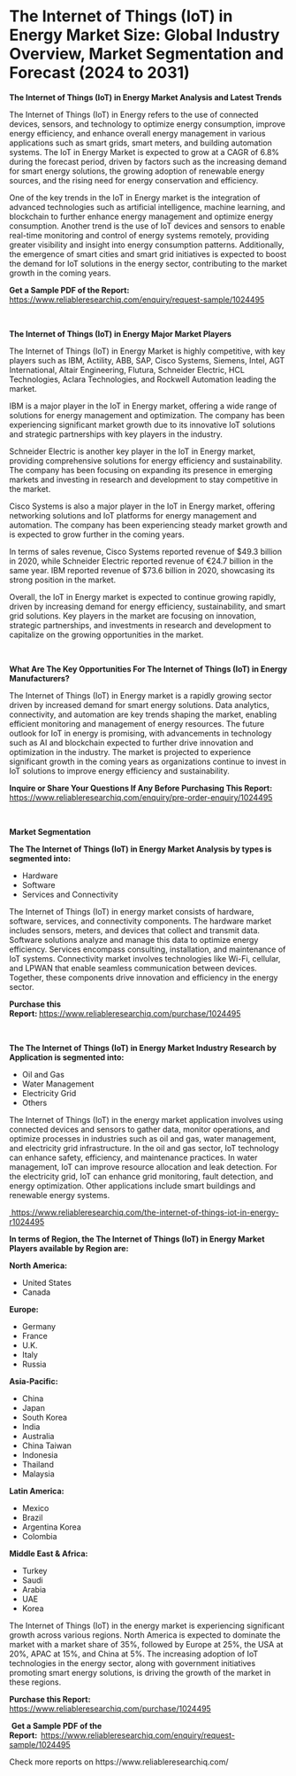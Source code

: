 <p><h1>The Internet of Things (IoT) in Energy Market Size: Global Industry Overview, Market Segmentation and Forecast (2024 to 2031)</h1></p><p><strong>The Internet of Things (IoT) in Energy Market Analysis and Latest Trends</strong></p>
<p><p>The Internet of Things (IoT) in Energy refers to the use of connected devices, sensors, and technology to optimize energy consumption, improve energy efficiency, and enhance overall energy management in various applications such as smart grids, smart meters, and building automation systems. The IoT in Energy Market is expected to grow at a CAGR of 6.8% during the forecast period, driven by factors such as the increasing demand for smart energy solutions, the growing adoption of renewable energy sources, and the rising need for energy conservation and efficiency.</p><p>One of the key trends in the IoT in Energy market is the integration of advanced technologies such as artificial intelligence, machine learning, and blockchain to further enhance energy management and optimize energy consumption. Another trend is the use of IoT devices and sensors to enable real-time monitoring and control of energy systems remotely, providing greater visibility and insight into energy consumption patterns. Additionally, the emergence of smart cities and smart grid initiatives is expected to boost the demand for IoT solutions in the energy sector, contributing to the market growth in the coming years.</p></p>
<p><strong>Get a Sample PDF of the Report:&nbsp;</strong> <a href="https://www.reliableresearchiq.com/enquiry/request-sample/1024495">https://www.reliableresearchiq.com/enquiry/request-sample/1024495</a></p>
<p>&nbsp;</p>
<p><strong>The Internet of Things (IoT) in Energy Major Market Players</strong></p>
<p><p>The Internet of Things (IoT) in Energy Market is highly competitive, with key players such as IBM, Actility, ABB, SAP, Cisco Systems, Siemens, Intel, AGT International, Altair Engineering, Flutura, Schneider Electric, HCL Technologies, Aclara Technologies, and Rockwell Automation leading the market.</p><p>IBM is a major player in the IoT in Energy market, offering a wide range of solutions for energy management and optimization. The company has been experiencing significant market growth due to its innovative IoT solutions and strategic partnerships with key players in the industry.</p><p>Schneider Electric is another key player in the IoT in Energy market, providing comprehensive solutions for energy efficiency and sustainability. The company has been focusing on expanding its presence in emerging markets and investing in research and development to stay competitive in the market.</p><p>Cisco Systems is also a major player in the IoT in Energy market, offering networking solutions and IoT platforms for energy management and automation. The company has been experiencing steady market growth and is expected to grow further in the coming years.</p><p>In terms of sales revenue, Cisco Systems reported revenue of $49.3 billion in 2020, while Schneider Electric reported revenue of €24.7 billion in the same year. IBM reported revenue of $73.6 billion in 2020, showcasing its strong position in the market.</p><p>Overall, the IoT in Energy market is expected to continue growing rapidly, driven by increasing demand for energy efficiency, sustainability, and smart grid solutions. Key players in the market are focusing on innovation, strategic partnerships, and investments in research and development to capitalize on the growing opportunities in the market.</p></p>
<p>&nbsp;</p>
<p><strong>What Are The Key Opportunities For The Internet of Things (IoT) in Energy Manufacturers?</strong></p>
<p><p>The Internet of Things (IoT) in Energy market is a rapidly growing sector driven by increased demand for smart energy solutions. Data analytics, connectivity, and automation are key trends shaping the market, enabling efficient monitoring and management of energy resources. The future outlook for IoT in energy is promising, with advancements in technology such as AI and blockchain expected to further drive innovation and optimization in the industry. The market is projected to experience significant growth in the coming years as organizations continue to invest in IoT solutions to improve energy efficiency and sustainability.</p></p>
<p><strong>Inquire or Share Your Questions If Any Before Purchasing This Report:</strong> <a href="https://www.reliableresearchiq.com/enquiry/pre-order-enquiry/1024495">https://www.reliableresearchiq.com/enquiry/pre-order-enquiry/1024495</a></p>
<p>&nbsp;</p>
<p><strong>Market Segmentation</strong></p>
<p><strong>The The Internet of Things (IoT) in Energy Market Analysis by types is segmented into:</strong></p>
<p><ul><li>Hardware</li><li>Software</li><li>Services and Connectivity</li></ul></p>
<p><p>The Internet of Things (IoT) in energy market consists of hardware, software, services, and connectivity components. The hardware market includes sensors, meters, and devices that collect and transmit data. Software solutions analyze and manage this data to optimize energy efficiency. Services encompass consulting, installation, and maintenance of IoT systems. Connectivity market involves technologies like Wi-Fi, cellular, and LPWAN that enable seamless communication between devices. Together, these components drive innovation and efficiency in the energy sector.</p></p>
<p><strong>Purchase this Report:&nbsp;</strong><a href="https://www.reliableresearchiq.com/purchase/1024495">https://www.reliableresearchiq.com/purchase/1024495</a></p>
<p>&nbsp;</p>
<p><strong>The The Internet of Things (IoT) in Energy Market Industry Research by Application is segmented into:</strong></p>
<p><ul><li>Oil and Gas</li><li>Water Management</li><li>Electricity Grid</li><li>Others</li></ul></p>
<p><p>The Internet of Things (IoT) in the energy market application involves using connected devices and sensors to gather data, monitor operations, and optimize processes in industries such as oil and gas, water management, and electricity grid infrastructure. In the oil and gas sector, IoT technology can enhance safety, efficiency, and maintenance practices. In water management, IoT can improve resource allocation and leak detection. For the electricity grid, IoT can enhance grid monitoring, fault detection, and energy optimization. Other applications include smart buildings and renewable energy systems.</p></p>
<p><a href="https://www.reliableresearchiq.com/the-internet-of-things-iot-in-energy-r1024495">&nbsp;https://www.reliableresearchiq.com/the-internet-of-things-iot-in-energy-r1024495</a></p>
<p><strong>In terms of Region, the The Internet of Things (IoT) in Energy Market Players available by Region are:</strong></p>
<p>
    <p> <strong> North America: </strong>
        <ul>
            <li>United States</li>
            <li>Canada</li>
        </ul>
        </p> 
    <p> <strong> Europe: </strong>
        <ul>
            <li>Germany</li>
            <li>France</li>
            <li>U.K.</li>
            <li>Italy</li>
            <li>Russia</li>
        </ul>
        </p> 
    <p> <strong> Asia-Pacific: </strong>
        <ul>
            <li>China</li>
            <li>Japan</li>
            <li>South Korea</li>
            <li>India</li>
            <li>Australia</li>
            <li>China Taiwan</li>
            <li>Indonesia</li>
            <li>Thailand</li>
            <li>Malaysia</li>
        </ul>
        </p> 
    <p> <strong> Latin America: </strong>
        <ul>
            <li>Mexico</li>
            <li>Brazil</li>
            <li>Argentina Korea</li>
            <li>Colombia</li>
        </ul>
        </p> 
    <p> <strong> Middle East & Africa: </strong>
        <ul>
            <li>Turkey</li>
            <li>Saudi</li>
            <li>Arabia</li>
            <li>UAE</li>
            <li>Korea</li>
        </ul>
    </p>
    </p>
<p><p>The Internet of Things (IoT) in the energy market is experiencing significant growth across various regions. North America is expected to dominate the market with a market share of 35%, followed by Europe at 25%, the USA at 20%, APAC at 15%, and China at 5%. The increasing adoption of IoT technologies in the energy sector, along with government initiatives promoting smart energy solutions, is driving the growth of the market in these regions.</p></p>
<p><strong>Purchase this Report: </strong><a href="https://www.reliableresearchiq.com/purchase/1024495">https://www.reliableresearchiq.com/purchase/1024495</a></p>
<p>&nbsp;<strong>Get a Sample PDF of the Report:&nbsp;&nbsp;</strong><a href="https://www.reliableresearchiq.com/enquiry/request-sample/1024495">https://www.reliableresearchiq.com/enquiry/request-sample/1024495</a></p>
<p><strong></strong></p>
<p>Check more reports on https://www.reliableresearchiq.com/</p>